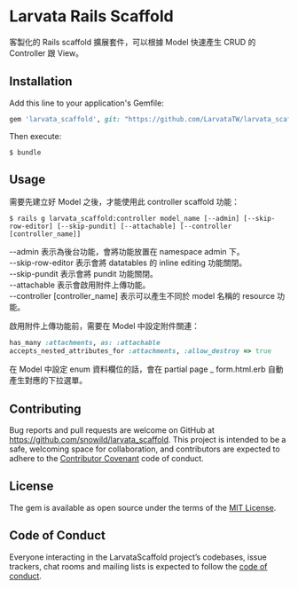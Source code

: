 # Larvata Rails Scaffold

客製化的 Rails scaffold 擴展套件，可以根據 Model 快速產生 CRUD 的 Controller 跟 View。

## Installation

Add this line to your application's Gemfile:

```ruby
gem 'larvata_scaffold', git: "https://github.com/LarvataTW/larvata_scaffold.git"

```

Then execute:

    $ bundle

## Usage

需要先建立好 Model 之後，才能使用此 controller scaffold 功能：

    $ rails g larvata_scaffold:controller model_name [--admin] [--skip-row-editor] [--skip-pundit] [--attachable] [--controller [controller_name]]

--admin 表示為後台功能，會將功能放置在 namespace admin 下。    
--skip-row-editor 表示會將 datatables 的 inline editing 功能關閉。   
--skip-pundit 表示會將 pundit 功能關閉。    
--attachable 表示會啟用附件上傳功能。    
--controller [controller_name] 表示可以產生不同於 model 名稱的 resource 功能。    

啟用附件上傳功能前，需要在 Model 中設定附件關連：

```ruby
has_many :attachments, as: :attachable
accepts_nested_attributes_for :attachments, :allow_destroy => true
```

在 Model 中設定 enum 資料欄位的話，會在 partial page _ form.html.erb 自動產生對應的下拉選單。

## Contributing

Bug reports and pull requests are welcome on GitHub at https://github.com/snowild/larvata_scaffold. This project is intended to be a safe, welcoming space for collaboration, and contributors are expected to adhere to the [Contributor Covenant](http://contributor-covenant.org) code of conduct.

## License

The gem is available as open source under the terms of the [MIT License](https://opensource.org/licenses/MIT).

## Code of Conduct

Everyone interacting in the LarvataScaffold project’s codebases, issue trackers, chat rooms and mailing lists is expected to follow the [code of conduct](https://github.com/snowild/larvata_scaffold/blob/master/CODE_OF_CONDUCT.md).
